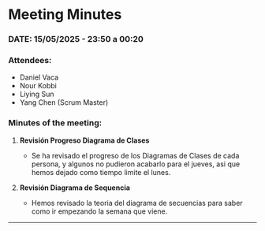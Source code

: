 # Meeting Minutes  

### DATE: 15/05/2025 - 23:50 a 00:20  

### Attendees:  
- Daniel Vaca  
- Nour Kobbi  
- Liying Sun  
- Yang Chen  (Scrum Master) 


### Minutes of the meeting:  
1. **Revisión Progreso Diagrama de Clases**  
   - Se ha revisado el progreso de los Diagramas de Clases de cada persona, y algunos no pudieron acabarlo para el jueves, asi que hemos dejado como tiempo limite el lunes.

2. **Revisión Diagrama de Sequencia**  
   - Hemos revisado la teoria del diagrama de secuencias para saber como ir empezando la semana que viene.

---
